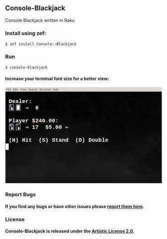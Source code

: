 ## Console-Blackjack

Console Blackjack written in Raku

### Install using zef:

```
$ zef install Console::Blackjack
```

### Run

```
$ console-blackjack
```

#### Increase your terminal font size for a better view:

![Blackjack](https://raw.githubusercontent.com/gdonald/Console-Blackjack/master/bj.png)

### Report Bugs

#### If you find any bugs or have other issues please [report them here](https://github.com/gdonald/Console-Blackjack/issues).

### License

#### Console-Blackjack is released under the [Artistic License 2.0](https://opensource.org/licenses/Artistic-2.0).
